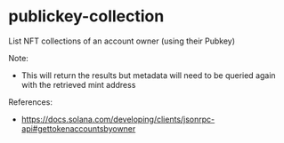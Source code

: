 # publickey-collection
List NFT collections of an account owner (using their Pubkey)

Note:
- This will return the results but metadata will need to be queried again with the retrieved mint address

References:
- https://docs.solana.com/developing/clients/jsonrpc-api#gettokenaccountsbyowner
